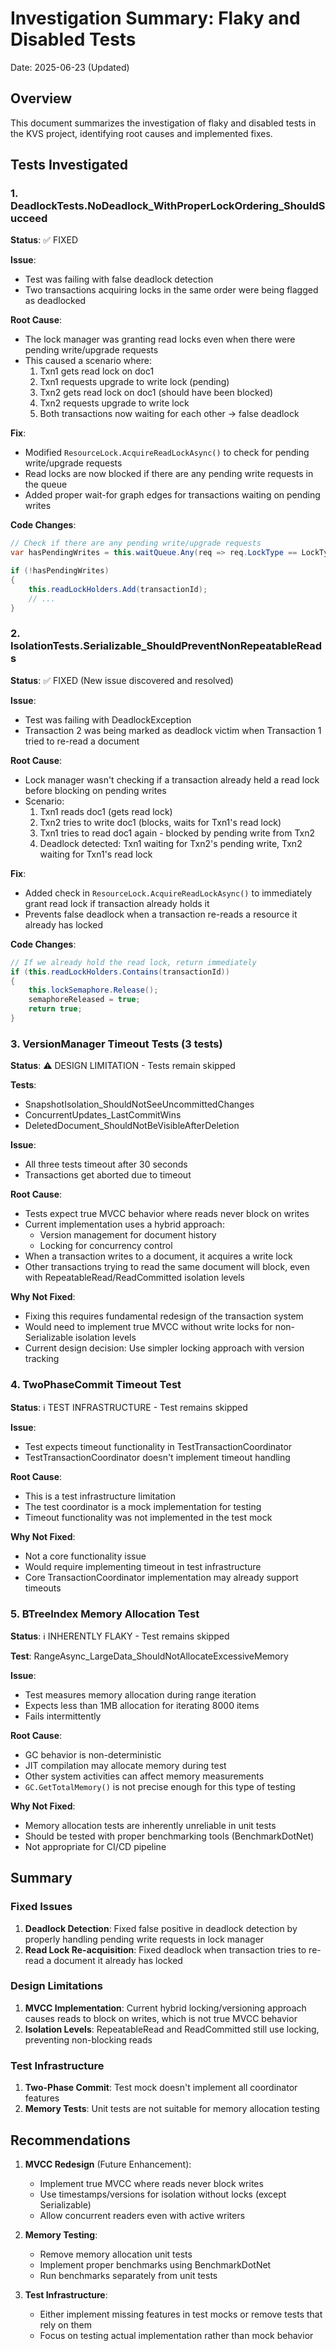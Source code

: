 # Investigation Summary: Flaky and Disabled Tests

Date: 2025-06-23 (Updated)

## Overview
This document summarizes the investigation of flaky and disabled tests in the KVS project, identifying root causes and implemented fixes.

## Tests Investigated

### 1. DeadlockTests.NoDeadlock_WithProperLockOrdering_ShouldSucceed
**Status**: ✅ FIXED

**Issue**: 
- Test was failing with false deadlock detection
- Two transactions acquiring locks in the same order were being flagged as deadlocked

**Root Cause**:
- The lock manager was granting read locks even when there were pending write/upgrade requests
- This caused a scenario where:
  1. Txn1 gets read lock on doc1
  2. Txn1 requests upgrade to write lock (pending)
  3. Txn2 gets read lock on doc1 (should have been blocked)
  4. Txn2 requests upgrade to write lock
  5. Both transactions now waiting for each other → false deadlock

**Fix**:
- Modified `ResourceLock.AcquireReadLockAsync()` to check for pending write/upgrade requests
- Read locks are now blocked if there are any pending write requests in the queue
- Added proper wait-for graph edges for transactions waiting on pending writes

**Code Changes**:
```csharp
// Check if there are any pending write/upgrade requests
var hasPendingWrites = this.waitQueue.Any(req => req.LockType == LockType.Write || req.IsUpgrade);

if (!hasPendingWrites)
{
    this.readLockHolders.Add(transactionId);
    // ...
}
```

### 2. IsolationTests.Serializable_ShouldPreventNonRepeatableReads
**Status**: ✅ FIXED (New issue discovered and resolved)

**Issue**:
- Test was failing with DeadlockException
- Transaction 2 was being marked as deadlock victim when Transaction 1 tried to re-read a document

**Root Cause**:
- Lock manager wasn't checking if a transaction already held a read lock before blocking on pending writes
- Scenario:
  1. Txn1 reads doc1 (gets read lock)
  2. Txn2 tries to write doc1 (blocks, waits for Txn1's read lock)
  3. Txn1 tries to read doc1 again - blocked by pending write from Txn2
  4. Deadlock detected: Txn1 waiting for Txn2's pending write, Txn2 waiting for Txn1's read lock

**Fix**:
- Added check in `ResourceLock.AcquireReadLockAsync()` to immediately grant read lock if transaction already holds it
- Prevents false deadlock when a transaction re-reads a resource it already has locked

**Code Changes**:
```csharp
// If we already hold the read lock, return immediately
if (this.readLockHolders.Contains(transactionId))
{
    this.lockSemaphore.Release();
    semaphoreReleased = true;
    return true;
}
```

### 3. VersionManager Timeout Tests (3 tests)
**Status**: ⚠️ DESIGN LIMITATION - Tests remain skipped

**Tests**:
- SnapshotIsolation_ShouldNotSeeUncommittedChanges
- ConcurrentUpdates_LastCommitWins  
- DeletedDocument_ShouldNotBeVisibleAfterDeletion

**Issue**:
- All three tests timeout after 30 seconds
- Transactions get aborted due to timeout

**Root Cause**:
- Tests expect true MVCC behavior where reads never block on writes
- Current implementation uses a hybrid approach:
  - Version management for document history
  - Locking for concurrency control
- When a transaction writes to a document, it acquires a write lock
- Other transactions trying to read the same document will block, even with RepeatableRead/ReadCommitted isolation levels

**Why Not Fixed**:
- Fixing this requires fundamental redesign of the transaction system
- Would need to implement true MVCC without write locks for non-Serializable isolation levels
- Current design decision: Use simpler locking approach with version tracking

### 4. TwoPhaseCommit Timeout Test
**Status**: ℹ️ TEST INFRASTRUCTURE - Test remains skipped

**Issue**:
- Test expects timeout functionality in TestTransactionCoordinator
- TestTransactionCoordinator doesn't implement timeout handling

**Root Cause**:
- This is a test infrastructure limitation
- The test coordinator is a mock implementation for testing
- Timeout functionality was not implemented in the test mock

**Why Not Fixed**:
- Not a core functionality issue
- Would require implementing timeout in test infrastructure
- Core TransactionCoordinator implementation may already support timeouts

### 5. BTreeIndex Memory Allocation Test
**Status**: ℹ️ INHERENTLY FLAKY - Test remains skipped

**Test**: RangeAsync_LargeData_ShouldNotAllocateExcessiveMemory

**Issue**:
- Test measures memory allocation during range iteration
- Expects less than 1MB allocation for iterating 8000 items
- Fails intermittently

**Root Cause**:
- GC behavior is non-deterministic
- JIT compilation may allocate memory during test
- Other system activities can affect memory measurements
- `GC.GetTotalMemory()` is not precise enough for this type of testing

**Why Not Fixed**:
- Memory allocation tests are inherently unreliable in unit tests
- Should be tested with proper benchmarking tools (BenchmarkDotNet)
- Not appropriate for CI/CD pipeline

## Summary

### Fixed Issues
1. **Deadlock Detection**: Fixed false positive in deadlock detection by properly handling pending write requests in lock manager
2. **Read Lock Re-acquisition**: Fixed deadlock when transaction tries to re-read a document it already has locked

### Design Limitations
1. **MVCC Implementation**: Current hybrid locking/versioning approach causes reads to block on writes, which is not true MVCC behavior
2. **Isolation Levels**: RepeatableRead and ReadCommitted still use locking, preventing non-blocking reads

### Test Infrastructure
1. **Two-Phase Commit**: Test mock doesn't implement all coordinator features
2. **Memory Tests**: Unit tests are not suitable for memory allocation testing

## Recommendations

1. **MVCC Redesign** (Future Enhancement):
   - Implement true MVCC where reads never block writes
   - Use timestamps/versions for isolation without locks (except Serializable)
   - Allow concurrent readers even with active writers

2. **Memory Testing**:
   - Remove memory allocation unit tests
   - Implement proper benchmarks using BenchmarkDotNet
   - Run benchmarks separately from unit tests

3. **Test Infrastructure**:
   - Either implement missing features in test mocks or remove tests that rely on them
   - Focus on testing actual implementation rather than mock behavior